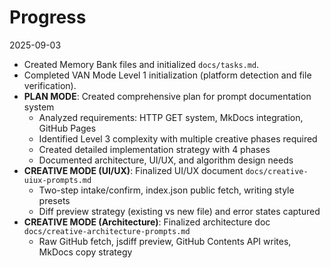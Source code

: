 # Progress

2025-09-03
- Created Memory Bank files and initialized `docs/tasks.md`.
- Completed VAN Mode Level 1 initialization (platform detection and file verification).
- **PLAN MODE**: Created comprehensive plan for prompt documentation system
  - Analyzed requirements: HTTP GET system, MkDocs integration, GitHub Pages
  - Identified Level 3 complexity with multiple creative phases required
  - Created detailed implementation strategy with 4 phases
  - Documented architecture, UI/UX, and algorithm design needs
- **CREATIVE MODE (UI/UX)**: Finalized UI/UX document `docs/creative-uiux-prompts.md`
  - Two-step intake/confirm, index.json public fetch, writing style presets
  - Diff preview strategy (existing vs new file) and error states captured
- **CREATIVE MODE (Architecture)**: Finalized architecture doc `docs/creative-architecture-prompts.md`
  - Raw GitHub fetch, jsdiff preview, GitHub Contents API writes, MkDocs copy strategy
